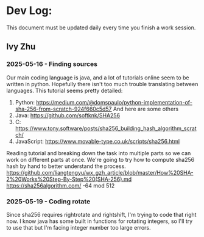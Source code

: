 # Dev Log:

This document must be updated daily every time you finish a work session.

## Ivy Zhu

### 2025-05-16 - Finding sources
Our main coding language is java, and a lot of tutorials online seem to be written in python. Hopefully there isn't too much trouble translating between languages. This tutorial seems pretty detailed:
1. Python: https://medium.com/@domspaulo/python-implementation-of-sha-256-from-scratch-924f660c5d57
And here are some others
2. Java: https://github.com/softknk/SHA256
3. C: https://www.tony.software/posts/sha256_building_hash_algorithm_scratch/
4. JavaScript: https://www.movable-type.co.uk/scripts/sha256.html

Reading tutorial and breaking down the task into multiple parts so we can work on different parts at once.
We're going to try how to compute sha256 hash by hand to better understand the process.
https://github.com/liangtengyu/wx_gzh_article/blob/master/How%20SHA-2%20Works%20Step-By-Step%20(SHA-256).md
https://sha256algorithm.com/
-64 mod 512

### 2025-05-19 - Coding rotate
Since sha256 requires rightrotate and rightshift, I'm trying to code that right now. I know java has some built in functions for rotating integers, so I'll try to use that but I'm facing integer number too large errors.
